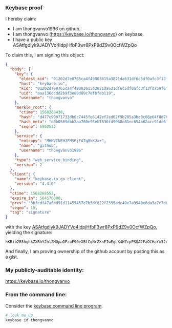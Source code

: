 ### Keybase proof

I hereby claim:

  * I am thongvanvo1996 on github.
  * I am thongvanvo (https://keybase.io/thongvanvo) on keybase.
  * I have a public key ASAtfgdlyk9JADYVo4IdpjHfbF3wr8PxP9dZ9v0OcfWZpQo

To claim this, I am signing this object:

```json
{
  "body": {
    "key": {
      "eldest_kid": "01202d7e0765ca4f49003615a3821da631df6c5df0afc3f13fd759f6fd0e71f599a50a",
      "host": "keybase.io",
      "kid": "01202d7e0765ca4f49003615a3821da631df6c5df0afc3f13fd759f6fd0e71f599a50a",
      "uid": "aaa136dcdd2b9f3e80d89c7efbfeb119",
      "username": "thongvanvo"
    },
    "merkle_root": {
      "ctime": 1568268438,
      "hash": "d477c99071733db0c7445fe6142ef2cd62f9b205a3bc0c68e64f8d76ed7e8f73dbdccb47bb9d90d4a7437a056973d2bdf325d4080b222605d5697b6553d4fcb3",
      "hash_meta": "d6b0569dbb2aa760e95eb7836fd9068e81ec654a62acc91dc6f53b08f6fd6256",
      "seqno": 6902532
    },
    "service": {
      "entropy": "MHHVINEHJFMSPjFATg8kKJx+",
      "name": "github",
      "username": "thongvanvo1996"
    },
    "type": "web_service_binding",
    "version": 2
  },
  "client": {
    "name": "keybase.io go client",
    "version": "4.4.0"
  },
  "ctime": 1568268552,
  "expire_in": 504576000,
  "prev": "3bfedf47a6bd91d11455457e7b5df822f2335adc49e7a3940e6da3a7c7d6e487",
  "seqno": 15,
  "tag": "signature"
}
```

with the key [ASAtfgdlyk9JADYVo4IdpjHfbF3wr8PxP9dZ9v0OcfWZpQo](https://keybase.io/thongvanvo), yielding the signature:

```
hKRib2R5hqhkZXRhY2hlZMOpaGFzaF90eXBlCqNrZXnEIwEgLX4HZcpPSQA2FaOCHaYx32xd8K/D8T/XWfb9DnH1maUKp3BheWxvYWTESpcCD8QgO/7fR6a9kdEUVUV+e134IvIzWtxJ56OUDm2jp8fW5IfEIDCprX8iuDG9pilNFTMSXUqh6srG8r+uLSEr5B3ly2fIAgHCo3NpZ8RAW73Gjybve25EWBFyvaHXEahxOlgKKZTcM+RdBLMphzICJqkVxgEtd4Ej3ttlPcdc1vyrttiZQSjJALOQIMElAqhzaWdfdHlwZSCkaGFzaIKkdHlwZQildmFsdWXEIB57OkMPRJFc8J9zJookNMVAtrfsHXKwkWok3D3yJwE5o3RhZ80CAqd2ZXJzaW9uAQ==

```

And finally, I am proving ownership of the github account by posting this as a gist.

### My publicly-auditable identity:

https://keybase.io/thongvanvo

### From the command line:

Consider the [keybase command line program](https://keybase.io/download).

```bash
# look me up
keybase id thongvanvo
```
